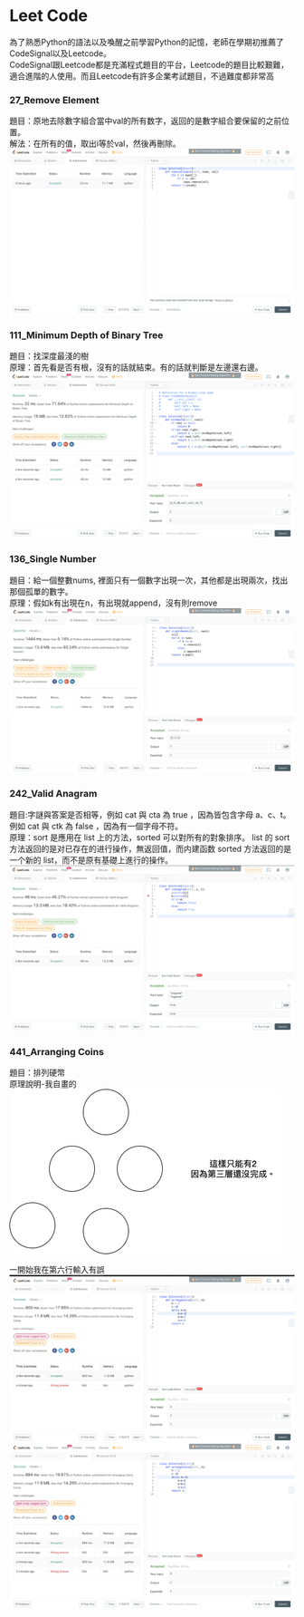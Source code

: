 # Leet Code</br>
為了熟悉Python的語法以及喚醒之前學習Python的記憶，老師在學期初推薦了CodeSignal以及Leetcode。</br>
CodeSignal跟Leetcode都是充滿程式題目的平台，Leetcode的題目比較艱難，適合進階的人使用。而且Leetcode有許多企業考試題目，不過難度都非常高</br>
### 27_Remove Element</br>
題目：原地去除數字組合當中val的所有数字，返回的是數字組合要保留的之前位置。</br>
解法：在所有的值，取出i等於val，然後再刪除。
![](https://github.com/ChouHsinTe1010/DSA2019/blob/master/picture/27%23_Remove%20Element_06170145.png)
### 111_Minimum Depth of Binary Tree</br>
題目：找深度最淺的樹</br>
原理：首先看是否有根，沒有的話就結束。有的話就判斷是左邊還右邊。
![](https://github.com/ChouHsinTe1010/DSA2019/blob/master/picture/111%23_Minimum%20Depth%20of%20Binary%20Tree_06170145.png)
### 136_Single Number</br>
題目：給一個整數nums, 裡面只有一個數字出現一次，其他都是出現兩次，找出那個孤單的數字。</br>
原理：假如k有出現在n，有出現就append，沒有則remove
![](https://github.com/ChouHsinTe1010/DSA2019/blob/master/picture/136%23_Single%20Number_06170145.png)
### 242_Valid Anagram</br>
題目:字謎與答案是否相等，例如 cat 與 cta 為 true ，因為皆包含字母 a、c、t。例如 cat 與 ctk 為 false ，因為有一個字母不符。</br>
原理：sort 是應用在 list 上的方法，sorted 可以對所有的對象排序。
list 的 sort 方法返回的是对已存在的进行操作，無返回值，而内建函数 sorted 方法返回的是一个新的 list，而不是原有基礎上進行的操作。
![](https://github.com/ChouHsinTe1010/DSA2019/blob/master/picture/242%23_Valid%20Anagram_06170145.png)
### 441_Arranging Coins</br>
題目：排列硬幣</br>
原理說明-我自畫的
![](https://github.com/ChouHsinTe1010/DSA2019/blob/master/picture/Arrange%20Coins.png)

一開始我在第六行輸入有誤
![](https://github.com/ChouHsinTe1010/DSA2019/blob/master/picture/441%23_Arranging%20Coins_06170145-1.png)
![](https://github.com/ChouHsinTe1010/DSA2019/blob/master/picture/441%23_Arranging%20Coins_06170145.png)
